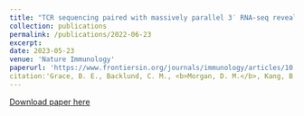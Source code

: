 ```yaml
---
title: "TCR sequencing paired with massively parallel 3′ RNA-seq reveals clonotypic T cell signatures"
collection: publications
permalink: /publications/2022-06-23
excerpt: 
date: 2023-05-23
venue: 'Nature Immunology'
paperurl: 'https://www.frontiersin.org/journals/immunology/articles/10.3389/fimmu.2022.886683/full'
citation:'Grace, B. E., Backlund, C. M., <b>Morgan, D. M.</b>, Kang, B. H., Singh, N. K., Huisman, B. D., Rappazzo, C. G., Mohnihan, K. D., Maiorino, L., Dobson, C. S., Kyung, T., Gordon, K. S., Holec, P. V., Takou Mbah, O. C., Garafola, D., Wu, S., Love, J. C., Wittrup, K. D., Irvine, D. J., Birnbaum, M. E., &quot;Identification of highly cross-reactive mimotopes for a public T cell response in murine melanoma.&quot; <i>Frontiers in Immunology</i>, 13:886683 (2022).'
---
```

[Download paper here](http://duncanmorgan.github.io/files/fimmu-13-886683.pdf)

